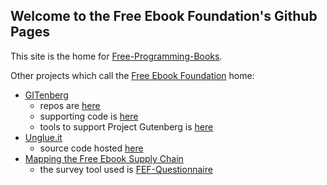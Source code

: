 ## Welcome to the Free Ebook Foundation's Github Pages

This site is the home for [Free-Programming-Books](free-programming-books/).

Other projects which call the [Free Ebook Foundation](https://ebookfoundation.org) home:

- [GITenberg](https://www.gitenberg.org)
    - repos are [here](https://github.com/GITenberg)
    - supporting code is [here](https://github.com/gitenberg-dev)
    - tools to support Project Gutenberg is [here](https://github.com/gutenbergtools)
- [Unglue.it](https://unglue.it) 
    - source code hosted [here](https://github.com/EbookFoundation/regluit)
- [Mapping the Free Ebook Supply Chain](https://www.publishing.umich.edu/projects/mapping-the-free-ebook/)
    - the survey tool used is [FEF-Questionnaire](https://github.com/EbookFoundation/fef-questionnaire)

